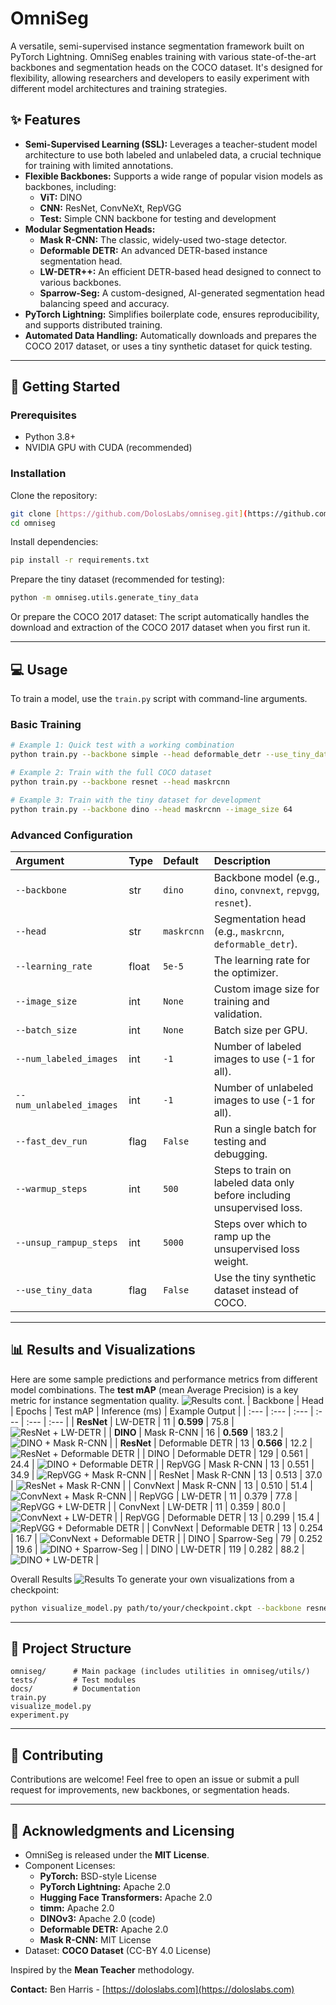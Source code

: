 # OmniSeg

A versatile, semi-supervised instance segmentation framework built on PyTorch Lightning. OmniSeg enables training with various state-of-the-art backbones and segmentation heads on the COCO dataset. It's designed for flexibility, allowing researchers and developers to easily experiment with different model architectures and training strategies.

## ✨ Features

-   **Semi-Supervised Learning (SSL):** Leverages a teacher-student model architecture to use both labeled and unlabeled data, a crucial technique for training with limited annotations.
-   **Flexible Backbones:** Supports a wide range of popular vision models as backbones, including:
    -   **ViT:** DINO
    -   **CNN:** ResNet, ConvNeXt, RepVGG
    -   **Test:** Simple CNN backbone for testing and development
-   **Modular Segmentation Heads:**
    -   **Mask R-CNN:** The classic, widely-used two-stage detector.
    -   **Deformable DETR:** An advanced DETR-based instance segmentation head.
    -   **LW-DETR++:** An efficient DETR-based head designed to connect to various backbones.
    -   **Sparrow-Seg:** A custom-designed, AI-generated segmentation head balancing speed and accuracy.
-   **PyTorch Lightning:** Simplifies boilerplate code, ensures reproducibility, and supports distributed training.
-   **Automated Data Handling:** Automatically downloads and prepares the COCO 2017 dataset, or uses a tiny synthetic dataset for quick testing.

---

## 🚀 Getting Started

### Prerequisites

-   Python 3.8+
-   NVIDIA GPU with CUDA (recommended)

### Installation

Clone the repository:

```bash
git clone [https://github.com/DolosLabs/omniseg.git](https://github.com/DolosLabs/omniseg.git)
cd omniseg
````

Install dependencies:

```bash
pip install -r requirements.txt
```

Prepare the tiny dataset (recommended for testing):

```bash
python -m omniseg.utils.generate_tiny_data
```

Or prepare the COCO 2017 dataset:
The script automatically handles the download and extraction of the COCO 2017 dataset when you first run it.

-----

## 💻 Usage

To train a model, use the `train.py` script with command-line arguments.

### Basic Training

```bash
# Example 1: Quick test with a working combination
python train.py --backbone simple --head deformable_detr --use_tiny_data --fast_dev_run

# Example 2: Train with the full COCO dataset
python train.py --backbone resnet --head maskrcnn

# Example 3: Train with the tiny dataset for development
python train.py --backbone dino --head maskrcnn --image_size 64
```

### Advanced Configuration

| Argument | Type | Default | Description |
| :--- | :--- | :--- | :--- |
| `--backbone` | str | `dino` | Backbone model (e.g., `dino`, `convnext`, `repvgg`, `resnet`). |
| `--head` | str | `maskrcnn` | Segmentation head (e.g., `maskrcnn`, `deformable_detr`). |
| `--learning_rate` | float | `5e-5` | The learning rate for the optimizer. |
| `--image_size` | int | `None` | Custom image size for training and validation. |
| `--batch_size` | int | `None` | Batch size per GPU. |
| `--num_labeled_images` | int | `-1` | Number of labeled images to use (-1 for all). |
| `--num_unlabeled_images`| int | `-1` | Number of unlabeled images to use (-1 for all). |
| `--fast_dev_run` | flag | `False` | Run a single batch for testing and debugging. |
| `--warmup_steps` | int | `500` | Steps to train on labeled data only before including unsupervised loss. |
| `--unsup_rampup_steps` | int | `5000` | Steps over which to ramp up the unsupervised loss weight. |
| `--use_tiny_data` | flag | `False` | Use the tiny synthetic dataset instead of COCO. |

-----

## 📊 Results and Visualizations

Here are some sample predictions and performance metrics from different model combinations. The **test mAP** (mean Average Precision) is a key metric for instance segmentation quality.
 ![Results cont.](docs/images/final_mAP_barchart.png)
| Backbone | Head | Epochs | Test mAP | Inference (ms) | Example Output |
| :--- | :--- | :--- | :--- | :--- | :--- |
| **ResNet** | LW-DETR | 11 | **0.599** | 75.8 | ![ResNet + LW-DETR](docs/images/resnet_lw_detr_best-model-epoch=11-val_mAP=0.6159_75.8ms_map_0.599.png) |
| **DINO** | Mask R-CNN | 16 | **0.569** | 183.2 | ![DINO + Mask R-CNN](docs/images/dino_maskrcnn_best-model-epoch=16-val_mAP=0.5715_183.2ms_map_0.569.png) |
| **ResNet** | Deformable DETR | 13 | **0.566** | 12.2 | ![ResNet + Deformable DETR](docs/images/resnet_deformable_detr_best-model-epoch=13-val_mAP=0.5834_12.2ms_map_0.566.png) |
| DINO | Deformable DETR | 129 | 0.561 | 24.4 | ![DINO + Deformable DETR](docs/images/dino_deformable_detr_best-model-epoch=19-val_mAP=0.5647_24.4ms_map_0.561.png) |
| RepVGG | Mask R-CNN | 13 | 0.551 | 34.9 | ![RepVGG + Mask R-CNN](docs/images/repvgg_maskrcnn_best-model-epoch=13-val_mAP=0.5519_34.9ms_map_0.551.png) |
| ResNet | Mask R-CNN | 13 | 0.513 | 37.0 | ![ResNet + Mask R-CNN](docs/images/resnet_maskrcnn_best-model-epoch=12-val_mAP=0.5348_37.0ms_map_0.513.png) |
| ConvNext | Mask R-CNN | 13 | 0.510 | 51.4 | ![ConvNext + Mask R-CNN](docs/images/convnext_maskrcnn_best-model-epoch=07-val_mAP=0.5120_51.4ms_map_0.510.png) |
| RepVGG | LW-DETR | 11 | 0.379 | 77.8 | ![RepVGG + LW-DETR](docs/images/repvgg_lw_detr_best-model-epoch=08-val_mAP=0.4055_77.8ms_map_0.379.png) |
| ConvNext | LW-DETR | 11 | 0.359 | 80.0 | ![ConvNext + LW-DETR](docs/images/convnext_lw_detr_best-model-epoch=14-val_mAP=0.4441_80.0ms_map_0.359.png) |
| RepVGG | Deformable DETR | 13 | 0.299 | 15.4 | ![RepVGG + Deformable DETR](docs/images/repvgg_deformable_detr_best-model-epoch=11-val_mAP=0.3355_15.4ms_map_0.299.png) |
| ConvNext | Deformable DETR | 13 | 0.254 | 16.7 | ![ConvNext + Deformable DETR](docs/images/convnext_deformable_detr_best-model-epoch=35-val_mAP=0.3022_16.7ms_map_0.254.png) |
| DINO | Sparrow-Seg | 79 | 0.252 | 19.6 | ![DINO + Sparrow-Seg](docs/images/dino_sparrow_seg_best-model-epoch=29-val_mAP=0.2745_19.6ms_map_0.252.png) |
| DINO | LW-DETR | 119 | 0.282 | 88.2 | ![DINO + LW-DETR](docs/images/dino_lw_detr_best-model-epoch=129-val_mAP=0.2886_88.2ms_map_0.282.png) |

Overall Results
 ![Results](docs/images/dual_performance_heatmaps.png)
To generate your own visualizations from a checkpoint:

```bash
python visualize_model.py path/to/your/checkpoint.ckpt --backbone resnet
```

-----

## 🔧 Project Structure

```
omniseg/      # Main package (includes utilities in omniseg/utils/)
tests/        # Test modules
docs/         # Documentation
train.py
visualize_model.py
experiment.py
```

-----

## 🤝 Contributing

Contributions are welcome\! Feel free to open an issue or submit a pull request for improvements, new backbones, or segmentation heads.

-----

## 📝 Acknowledgments and Licensing

  - OmniSeg is released under the **MIT License**.
  - Component Licenses:
      - **PyTorch:** BSD-style License
      - **PyTorch Lightning:** Apache 2.0
      - **Hugging Face Transformers:** Apache 2.0
      - **timm:** Apache 2.0
      - **DINOv3:** Apache 2.0 (code)
      - **Deformable DETR:** Apache 2.0
      - **Mask R-CNN:** MIT License
  - Dataset: **COCO Dataset** (CC-BY 4.0 License)

Inspired by the **Mean Teacher** methodology.

**Contact:** Ben Harris - [https://doloslabs.com](https://doloslabs.com)
